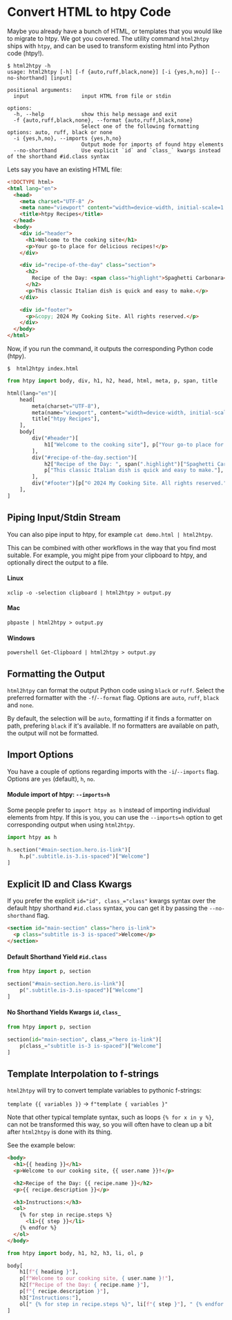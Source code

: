 # Convert HTML to htpy Code

Maybe you already have a bunch of HTML, or templates that you would like to migrate to htpy.
We got you covered. The utility command `html2htpy` ships with `htpy`, and can be used to transform existing
html into Python code (htpy!).

```
$ html2htpy -h
usage: html2htpy [-h] [-f {auto,ruff,black,none}] [-i {yes,h,no}] [--no-shorthand] [input]

positional arguments:
  input                 input HTML from file or stdin

options:
  -h, --help            show this help message and exit
  -f {auto,ruff,black,none}, --format {auto,ruff,black,none}
                        Select one of the following formatting options: auto, ruff, black or none
  -i {yes,h,no}, --imports {yes,h,no}
                        Output mode for imports of found htpy elements
  --no-shorthand        Use explicit `id` and `class_` kwargs instead of the shorthand #id.class syntax
```

Lets say you have an existing HTML file:

```html title="index.html"
<!DOCTYPE html>
<html lang="en">
  <head>
    <meta charset="UTF-8" />
    <meta name="viewport" content="width=device-width, initial-scale=1.0" />
    <title>htpy Recipes</title>
  </head>
  <body>
    <div id="header">
      <h1>Welcome to the cooking site</h1>
      <p>Your go-to place for delicious recipes!</p>
    </div>

    <div id="recipe-of-the-day" class="section">
      <h2>
        Recipe of the Day: <span class="highlight">Spaghetti Carbonara</span>
      </h2>
      <p>This classic Italian dish is quick and easy to make.</p>
    </div>

    <div id="footer">
      <p>&copy; 2024 My Cooking Site. All rights reserved.</p>
    </div>
  </body>
</html>
```

Now, if you run the command, it outputs the corresponding Python code (htpy).

```
$  html2htpy index.html
```

```py
from htpy import body, div, h1, h2, head, html, meta, p, span, title

html(lang="en")[
    head[
        meta(charset="UTF-8"),
        meta(name="viewport", content="width=device-width, initial-scale=1.0"),
        title["htpy Recipes"],
    ],
    body[
        div("#header")[
            h1["Welcome to the cooking site"], p["Your go-to place for delicious recipes!"]
        ],
        div("#recipe-of-the-day.section")[
            h2["Recipe of the Day: ", span(".highlight")["Spaghetti Carbonara"]],
            p["This classic Italian dish is quick and easy to make."],
        ],
        div("#footer")[p["© 2024 My Cooking Site. All rights reserved."]],
    ],
]
```

## Piping Input/Stdin Stream

You can also pipe input to htpy, for example `cat demo.html | html2htpy`.

This can be combined with other workflows in the way that you find most suitable.
For example, you might pipe from your clipboard to htpy, and optionally direct the output to a file.

#### Linux

```
xclip -o -selection clipboard | html2htpy > output.py
```

#### Mac

```
pbpaste | html2htpy > output.py
```

#### Windows

```
powershell Get-Clipboard | html2htpy > output.py
```

## Formatting the Output

`html2htpy` can format the output Python code using `black` or `ruff`.
Select the preferred formatter with the `-f`/`--format` flag. Options are `auto`, `ruff`, `black` and `none`.

By default, the selection will be `auto`, formatting if it finds a formatter on path, prefering `black` if it's available.
If no formatters are available on path, the output will not be formatted.

## Import Options

You have a couple of options regarding imports with the `-i`/`--imports` flag.
Options are `yes` (default), `h`, `no`.

#### Module import of htpy: `--imports=h`

Some people prefer to `import htpy as h` instead of importing individual elements from htpy.
If this is you, you can use the `--imports=h` option to get corresponding output when using `html2htpy`.

```py title="$ html2htpy --imports=h example.html"
import htpy as h

h.section("#main-section.hero.is-link")[
    h.p(".subtitle.is-3.is-spaced")["Welcome"]
]
```

## Explicit ID and Class Kwargs

If you prefer the explicit `id="id", class_="class"` kwargs syntax over the default htpy shorthand `#id.class` syntax, you can get it by passing the `--no-shorthand` flag.

```html title="example.html"
<section id="main-section" class="hero is-link">
  <p class="subtitle is-3 is-spaced">Welcome</p>
</section>
```

#### Default Shorthand Yield `#id.class`

```py title="$ html2htpy example.html"
from htpy import p, section

section("#main-section.hero.is-link")[
    p(".subtitle.is-3.is-spaced")["Welcome"]
]
```

#### No Shorthand Yields Kwargs `id`, `class_`

```py title="$ html2htpy --no-shorthand example.html"
from htpy import p, section

section(id="main-section", class_="hero is-link")[
    p(class_="subtitle is-3 is-spaced")["Welcome"]
]
```

## Template Interpolation to f-strings

`html2htpy` will try to convert template variables to pythonic f-strings:

`template {{ variables }}` -> `f"template { variables }"`

Note that other typical template syntax, such as loops `{% for x in y %}`, can not be transformed this way,
so you will often have to clean up a bit after `html2htpy` is done with its thing.

See the example below:

```html title="jinja.html"
<body>
  <h1>{{ heading }}</h1>
  <p>Welcome to our cooking site, {{ user.name }}!</p>

  <h2>Recipe of the Day: {{ recipe.name }}</h2>
  <p>{{ recipe.description }}</p>

  <h3>Instructions:</h3>
  <ol>
    {% for step in recipe.steps %}
      <li>{{ step }}</li>
    {% endfor %}
  </ol>
</body>
```

```py title="$ html2htpy jinja.html"
from htpy import body, h1, h2, h3, li, ol, p

body[
    h1[f"{ heading }"],
    p[f"Welcome to our cooking site, { user.name }!"],
    h2[f"Recipe of the Day: { recipe.name }"],
    p[f"{ recipe.description }"],
    h3["Instructions:"],
    ol[" {% for step in recipe.steps %}", li[f"{ step }"], " {% endfor %}"],
]
```
